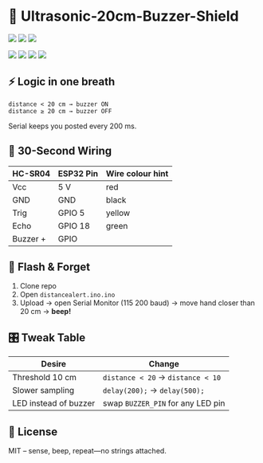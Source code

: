# 🦇 Ultrasonic-20cm-Buzzer-Shield

![](https://img.shields.io/badge/ESP32-DevKit-C00E4?style=flat-square&logo=espressif&logoColor=white)
![](https://img.shields.io/badge/Code-25_Lines-00ff00?style=flat-square)
![](https://img.shields.io/badge/License-MIT-97CA00?style=flat-square&logo=opensourceinitiative)


![](https://img.shields.io/badge/Arduino-IDE-blue?style=for-the-badge&logo=arduino)
![](https://img.shields.io/badge/ESP32-Compatible-ff0000?style=for-the-badge&logo=espressif)
![](https://img.shields.io/badge/License-MIT-green?style=for-the-badge)
![](https://img.shields.io/badge/Code-20_Lines-00ff00?style=for-the-badge)


## ⚡ Logic in one breath
```
distance < 20 cm → buzzer ON  
distance ≥ 20 cm → buzzer OFF  
```
Serial keeps you posted every 200 ms.

## 🔌 30-Second Wiring
| HC-SR04 | ESP32 Pin | Wire colour hint |
|---------|-----------|------------------|
| Vcc     | 5 V       | red              |
| GND     | GND       | black            |
| Trig    | GPIO 5    | yellow           |
| Echo    | GPIO 18   | green            |
| Buzzer +| GPIO            |

## 🚀 Flash & Forget
1. Clone repo
2. Open `distancealert.ino.ino`
3. Upload → open Serial Monitor (115 200 baud) → move hand closer than 20 cm → **beep!**

## 🎛️ Tweak Table
| Desire | Change |
|--------|--------|
| Threshold 10 cm | `distance < 20` → `distance < 10` |
| Slower sampling | `delay(200);` → `delay(500);` |
| LED instead of buzzer | swap `BUZZER_PIN` for any LED pin |


## 📜 License
MIT – sense, beep, repeat—no strings attached.
